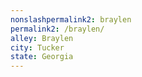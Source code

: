 ```yaml
---
﻿nonslashpermalink2: braylen
permalink2: /braylen/
alley: Braylen
city: Tucker
state: Georgia
---
```

